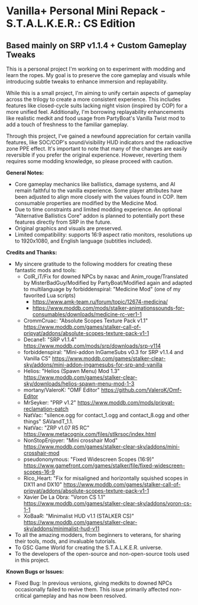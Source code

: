 # Vanilla+ Personal Mini Repack - S.T.A.L.K.E.R.: CS Edition

## Based mainly on SRP v1.1.4 + Custom Gameplay Tweaks

This is a personal project I'm working on to experiment with modding and learn the ropes. My goal is to preserve the core gameplay and visuals while introducing subtle tweaks to enhance immersion and replayability.

While this is a small project, I'm aiming to unify certain aspects of gameplay across the trilogy to create a more consistent experience. This includes features like closed-cycle suits lacking night vision (inspired by COP) for a more unified feel. Additionally, I'm borrowing replayability enhancements like realistic medkit and food usage from PartyBoat's Vanilla Twist mod to add a touch of freshness to the familiar gameplay.

Through this project, I've gained a newfound appreciation for certain vanilla features, like SOC/COP's sound/visibility HUD indicators and the radioactive zone PPE effect. It's important to note that many of the changes are easily reversible if you prefer the original experience. However, reverting them requires some modding knowledge, so please proceed with caution.

**General Notes:**

- Core gameplay mechanics like ballistics, damage systems, and AI remain faithful to the vanilla experience. Some player attributes have been adjusted to align more closely with the values found in COP. Item consumable properties are modified by the Medicine Mod.
- Due to time constraints and limited modding experience. An optional "Alternative Ballistics Core" addon is planned to potentially port these features directly from SRP in the future.
- Original graphics and visuals are preserved.
- Limited compatibility: supports 16:9 aspect ratio monitors, resolutions up to 1920x1080, and English language (subtitles included).

**Credits and Thanks:**

- My sincere gratitude to the following modders for creating these fantastic mods and tools:
  - ColR_iT/Fix for downed NPCs by naxac and Anim_rouge/Translated by MisterBadGuy/Modified by PartyBoat/Modified again and adapted to multilanguage by forbiddenspiral: "Medicine Mod" (one of my favorited Lua scripts)
    - <https://www.amk-team.ru/forum/topic/12674-medicina/>
    - <https://www.moddb.com/mods/stalker-animationssounds-for-consumables/downloads/medicine-rc-ver1-1>
  - CrommCruac: "Absolute Scopes Texture Pack v1.1" <https://www.moddb.com/games/stalker-call-of-pripyat/addons/absolute-scopes-texture-pack-v1-1>
  - Decane1: "SRP v1.1.4" <https://www.moddb.com/mods/srp/downloads/srp-v114>
  - forbiddenspiral: "Mini-addon InGameSubs v0.3 for SRP v1.1.4 and Vanilla CS" <https://www.moddb.com/games/stalker-clear-sky/addons/mini-addon-ingamesubs-for-srp-and-vanilla>
  - Helios: "Helios (Spawn Menu) Mod 1.3" <https://www.moddb.com/games/stalker-clear-sky/downloads/helios-spawn-menu-mod-1-3>
  - mortany/VaIeroK: "OMF Editor" <https://github.com/VaIeroK/Omf-Editor>
  - MrSeyker: "PRP v1.2" <https://www.moddb.com/mods/pripyat-reclamation-patch>
  - NatVac: "silence.ogg for contact_1.ogg and contact_8.ogg and other things" SAVandT_1.1.
  - NatVac: "ZRP v1.07 R5 RC" <https://www.metacognix.com/files/stlkrsoc/index.html>
  - NonStopEnjoyer: "Mini crosshair Mod" <https://www.moddb.com/games/stalker-clear-sky/addons/mini-crosshair-mod>
  - pseudononymous: "Fixed Widescreen Scopes (16:9)" <https://www.gamefront.com/games/stalker/file/fixed-widescreen-scopes-16-9>
  - Rico_Heart: "Fix for misaligned and horizontally squished scopes in DX11 and DX10" <https://www.moddb.com/games/stalker-call-of-pripyat/addons/absolute-scopes-texture-pack-v1-1>
  - Xavier De La Obra: "Voron CS 1.1" <https://www.moddb.com/games/stalker-clear-sky/addons/voron-cs-1-1>
  - XoBaaR: "Minimalist HUD v1.1 (STALKER CS)" <https://www.moddb.com/games/stalker-clear-sky/addons/minimalist-hud-v11>
- To all the amazing modders, from beginners to veterans, for sharing their tools, mods, and invaluable tutorials.
- To GSC Game World for creating the S.T.A.L.K.E.R. universe.
- To the developers of the open-source and non-open-source tools used in this project.

**Known Bugs or Issues:**

- Fixed Bug: In previous versions, giving medkits to downed NPCs occasionally failed to revive them. This issue primarily affected non-critical gameplay and has now been resolved.
